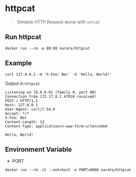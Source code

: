 # httpcat
> Simeple HTTP Request dump with `netcat`

## Run httpcat

```
docker run --rm -p 80:80 narate/httpcat
```

## Example

```
curl 127.0.0.1 -H 'X-Foo: Bar' -d 'Hello, World!'
```

Output in `httpcat`

```
Listening on [0.0.0.0] (family 0, port 80)
Connection from 172.17.0.1 47010 received!
POST / HTTP/1.1
Host: 127.0.0.1
User-Agent: curl/7.54.0
Accept: */*
X-Foo: Bar
Content-Length: 13
Content-Type: application/x-www-form-urlencoded

Hello, World!

```

## Environment Variable

- PORT

```
docker run --rm -it --net=host -e PORT=8000 narate/httpcat
```
